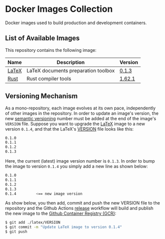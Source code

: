 # Docker Images Collection

Docker images used to build production and development containers.

## List of Available Images

This repository contains the following image:

| Name | Description | Version |
| ---- | ----------- | ------- |
| [LaTeX](./latex) | LaTeX documents preparation toolbox | [0.1.3](./latex/VERSION) |
| [Rust](./rust) | Rust compiler tools | [1.62.1](./rust/VERSION)

## Versioning Mechanism

As a mono-repository, each image evolves at its own pace, independently of other images in the repository. In order to update an image's version, 
the new [semantic versioning](https://semver.org) number must be added at the end of the image's `VERSION` file. Suppose you want to upgrade the [LaTeX](./latex) image to a new version `0.1.4`, and that the LaTeX's [VERSION](./latex/VERSION) file looks like this:

```sh
0.1.0
0.1.1
0.1.2
0.1.3
```

Here, the current (latest) image version number is `0.1.3`. In order to bump the image to version `0.1.4` you simply add a new line as shown below:

```sh
0.1.0
0.1.1
0.1.2
0.1.3
0.1.4         <== new image version
```

As show below, you then add, commit and push the new VERSION file to the repository and the Github Actions [release](.github/workflows/release.yml) workflow will build and publish the new image to the [Github Container Registry (GCR)](https://github.com/orgs/AutonomyOrg/packages?repo_name=docker-images):

```sh
$ git add ./latex/VERSION
$ git commit -m "Update LaTeX image to version 0.1.4"
$ git push
```